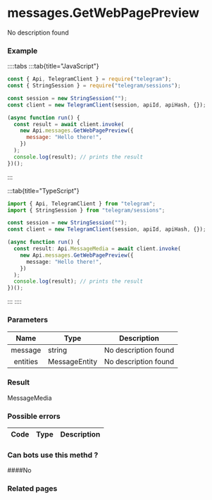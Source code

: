 # messages.GetWebPagePreview

No description found

### [](#example)Example

::::tabs
:::tab{title="JavaScript"}

```js
const { Api, TelegramClient } = require("telegram");
const { StringSession } = require("telegram/sessions");

const session = new StringSession("");
const client = new TelegramClient(session, apiId, apiHash, {});

(async function run() {
  const result = await client.invoke(
    new Api.messages.GetWebPagePreview({
      message: "Hello there!",
    })
  );
  console.log(result); // prints the result
})();
```

:::

:::tab{title="TypeScript"}

```ts
import { Api, TelegramClient } from "telegram";
import { StringSession } from "telegram/sessions";

const session = new StringSession("");
const client = new TelegramClient(session, apiId, apiHash, {});

(async function run() {
  const result: Api.MessageMedia = await client.invoke(
    new Api.messages.GetWebPagePreview({
      message: "Hello there!",
    })
  );
  console.log(result); // prints the result
})();
```

:::
::::

### [](#parameters)Parameters

|   Name   | Type          | Description          |
| :------: | ------------- | -------------------- |
| message  | string        | No description found |
| entities | MessageEntity | No description found |

### [](#result)Result

MessageMedia

### [](#possible-errors)Possible errors

| Code | Type | Description |
| :--: | ---- | ----------- |

### [](#can-bots-use-this-method)Can bots use this methd ?

####No

### [](#related-pages)Related pages
